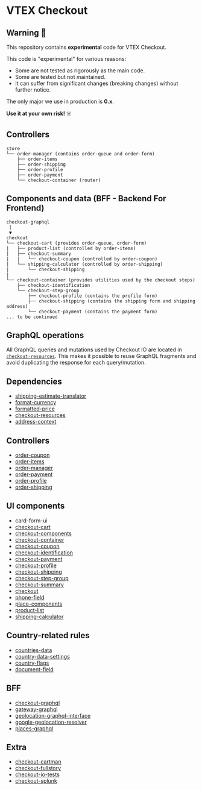 # VTEX Checkout

## Warning 🚨

This repository contains **experimental** code for VTEX Checkout.

This code is "experimental" for various reasons:
- Some are not tested as rigorously as the main code.
- Some are tested but not maintained.
- It can suffer from significant changes (breaking changes) without further notice.

The only major we use in production is **0.x**.

**Use it at your own risk!** ☠️

## Controllers

```
store
└── order-manager (contains order-queue and order-form)
    ├── order-items
    ├── order-shipping
    ├── order-profile
    ├── order-payment
    └── checkout-container (router)
```

## Components and data (BFF - Backend For Frontend)

```
checkout-graphql
 |
 ▼
checkout
└── checkout-cart (provides order-queue, order-form)
|   ├── product-list (controlled by order-items)
|   ├── checkout-summary
|   |   └── checkout-coupon (controlled by order-coupon)
|   └── shipping-calculator (controlled by order-shipping)
|       └── checkout-shipping
|
└── checkout-container (provides utilities used by the checkout steps)
    ├── checkout-identification
    └── checkout-step-group
        ├── checkout-profile (contains the profile form)
        ├── checkout-shipping (contains the shipping form and shipping address)
        └── checkout-payment (contains the payment form)
... to be continued
```

## GraphQL operations

All GraphQL queries and mutations used by Checkout IO are located in [`checkout-resources`](https://github.com/vtex-apps/checkout-resources). This makes it possible to reuse GraphQL fragments and avoid duplicating the response for each query/mutation.

## Dependencies

- [shipping-estimate-translator](https://github.com/vtex-apps/shipping-estimate-translator)
- [format-currency](https://github.com/vtex-apps/format-currency)
- [formatted-price](https://github.com/vtex-apps/formatted-price)
- [checkout-resources](https://github.com/vtex-apps/checkout-resources)
- [address-context](https://github.com/vtex-apps/address-context)

## Controllers

- [order-coupon](https://github.com/vtex-apps/order-coupon)
- [order-items](https://github.com/vtex-apps/order-items)
- [order-manager](https://github.com/vtex-apps/order-manager)
- [order-payment](https://github.com/vtex-apps/order-payment)
- [order-profile](https://github.com/vtex-apps/order-profile)
- [order-shipping](https://github.com/vtex-apps/order-shipping)

## UI components

- card-form-ui
- [checkout-cart](https://github.com/vtex-apps/checkout-cart)
- [checkout-components](https://github.com/vtex-apps/checkout-components)
- [checkout-container](https://github.com/vtex/checkout-container)
- [checkout-coupon](https://github.com/vtex-apps/checkout-coupon)
- [checkout-identification](https://github.com/vtex-apps/checkout-identification)
- [checkout-payment](https://github.com/vtex-apps/checkout-payment)
- [checkout-profile](https://github.com/vtex-apps/checkout-profile)
- [checkout-shipping](https://github.com/vtex-apps/checkout-shipping)
- [checkout-step-group](https://github.com/vtex-apps/checkout-step-group)
- [checkout-summary](https://github.com/vtex-apps/checkout-summary)
- [checkout](https://github.com/vtex-apps/checkout)
- [phone-field](https://github.com/vtex-apps/phone-field)
- [place-components](https://github.com/vtex-apps/place-components)
- [product-list](https://github.com/vtex-apps/product-list)
- [shipping-calculator](https://github.com/vtex-apps/shipping-calculator)

## Country-related rules

- [countries-data](https://github.com/vtex-apps/countries-data)
- [country-data-settings](https://github.com/vtex-apps/country-data-settings)
- [country-flags](https://github.com/vtex-apps/country-flags)
- [document-field](https://github.com/vtex-apps/document-field)

## BFF

- [checkout-graphql](https://github.com/vtex/checkout-graphql)
- [gateway-graphql](https://github.com/vtex/gateway-graphql)
- [geolocation-graphql-interface](https://github.com/vtex-apps/geolocation-graphql-interface)
- [google-geolocation-resolver](https://github.com/vtex-apps/google-geolocation-resolver)
- [places-graphql](https://github.com/vtex-apps/places-graphql)

## Extra

- [checkout-cartman](https://github.com/vtex-apps/checkout-cartman)
- [checkout-fullstory](https://github.com/vtex-apps/checkout-fullstory)
- [checkout-io-tests](https://github.com/vtex-apps/checkout-io-tests)
- [checkout-splunk](https://github.com/vtex-apps/checkout-splunk)

